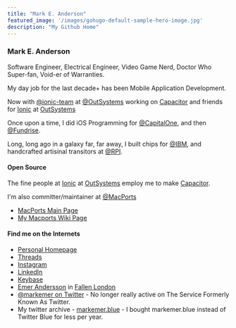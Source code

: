 ```yaml
---
title: "Mark E. Anderson"
featured_image: '/images/gohugo-default-sample-hero-image.jpg'
description: "My Github Home"
---
```


### Mark E. Anderson

Software Engineer, Electrical Engineer, Video Game Nerd, Doctor Who Super-fan, Void-er of Warranties.

My day job for the last decade+ has been Mobile Application Development.

Now with [@ionic-team](https://github.com/ionic-team) at [@OutSystems](https://github.com/OutSystems) working on [Capacitor](https://github.com/ionic-team/capacitor) and friends for [Ionic](https://ionic.io) at [OutSystems](https://www.outsystems.com/)

Once upon a time, I did iOS Programming for [@CapitalOne](https://github.com/capitalone), and then [@Fundrise](https://github.com/fundrise).

Long, long ago in a galaxy far, far away, I built chips for [@IBM](https://github.com/IBM), and handcrafted artisinal transitors at [@RPI](https://github.com/RPI).

#### Open Source

The fine people at [Ionic](https://ionic.io) at [OutSystems](https://www.outsystems.com/) employ me to make [Capacitor](https://github.com/ionic-team/capacitor).

I'm also committer/maintainer at [@MacPorts](https://github.com/macports)

* [MacPorts Main Page](https://www.macports.org/)
* [My Macports Wiki Page](https://trac.macports.org/wiki/mark)

#### Find me on the Internets

* [Personal Homepage](http://www.emer.net)
* [Threads](https://www.threads.net/@mark.emer)
* [Instagram](https://www.instagram.com/mark.emer/)
* [LinkedIn](https://www.linkedin.com/in/markemer)
* [Keybase](https://keybase.io/markemer)
* [Emer Andersson](https://www.fallenlondon.com/profile/Emer%20Andersson) in [Fallen London](https://www.fallenlondon.com)
* [@markemer on Twitter](https://www.twitter.com/markemer) - No longer really active on The Service Formerly Known As Twitter.
* My twitter archive - [markemer.blue](https://markemer.blue) - I bought markemer.blue instead of Twitter Blue for less per year.
